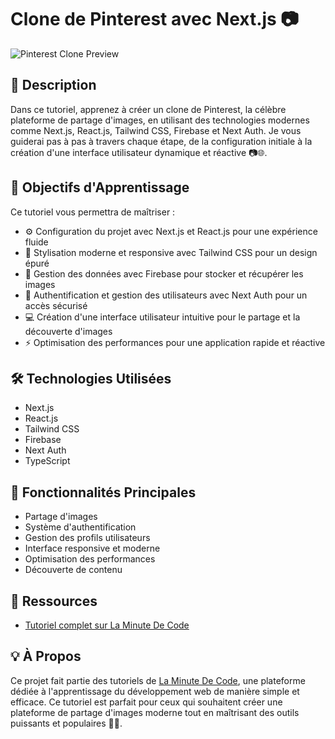 # Clone de Pinterest avec Next.js 📷

![Pinterest Clone Preview](https://www.laminutedecode.com/_next/image?url=https%3A%2F%2Fcdn.sanity.io%2Fimages%2Fhtniyx9j%2Fproduction%2F1b9837379c6c0bd213f026208605a293dae755ac-1280x720.jpg&w=1920&q=75)

## 📝 Description

Dans ce tutoriel, apprenez à créer un clone de Pinterest, la célèbre plateforme de partage d'images, en utilisant des technologies modernes comme Next.js, React.js, Tailwind CSS, Firebase et Next Auth. Je vous guiderai pas à pas à travers chaque étape, de la configuration initiale à la création d'une interface utilisateur dynamique et réactive 📷🌐.

## 🎯 Objectifs d'Apprentissage

Ce tutoriel vous permettra de maîtriser :

- ⚙️ Configuration du projet avec Next.js et React.js pour une expérience fluide
- 🎨 Stylisation moderne et responsive avec Tailwind CSS pour un design épuré
- 📂 Gestion des données avec Firebase pour stocker et récupérer les images
- 🔐 Authentification et gestion des utilisateurs avec Next Auth pour un accès sécurisé
- 💻 Création d'une interface utilisateur intuitive pour le partage et la découverte d'images
- ⚡ Optimisation des performances pour une application rapide et réactive

## 🛠️ Technologies Utilisées

- Next.js
- React.js
- Tailwind CSS
- Firebase
- Next Auth
- TypeScript

## 📱 Fonctionnalités Principales

- Partage d'images
- Système d'authentification
- Gestion des profils utilisateurs
- Interface responsive et moderne
- Optimisation des performances
- Découverte de contenu

## 🔗 Ressources

- [Tutoriel complet sur La Minute De Code](https://www.laminutedecode.com/tutoriels/cloner-pinterest-avec-next-js)

## 💡 À Propos

Ce projet fait partie des tutoriels de [La Minute De Code](https://www.laminutedecode.com), une plateforme dédiée à l'apprentissage du développement web de manière simple et efficace. Ce tutoriel est parfait pour ceux qui souhaitent créer une plateforme de partage d'images moderne tout en maîtrisant des outils puissants et populaires 🔧🚀.
